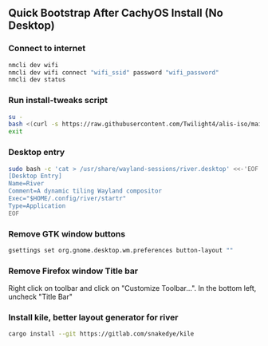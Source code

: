 ## Quick Bootstrap After CachyOS Install (No Desktop)
### Connect to internet
```bash
nmcli dev wifi
nmcli dev wifi connect "wifi_ssid" password "wifi_password"
nmcli dev status
```
### Run install-tweaks script
```bash
su -
bash <(curl -s https://raw.githubusercontent.com/Twilight4/alis-iso/main/install-tweaks.sh)
exit
```
### Desktop entry
```bash
sudo bash -c 'cat > /usr/share/wayland-sessions/river.desktop' <<-'EOF'
[Desktop Entry]
Name=River
Comment=A dynamic tiling Wayland compositor
Exec="$HOME/.config/river/startr"
Type=Application
EOF
```
### Remove GTK window buttons 
```bash
gsettings set org.gnome.desktop.wm.preferences button-layout ""
```
### Remove Firefox window Title bar
Right click on toolbar and click on "Customize Toolbar...". In the bottom left, uncheck "Title Bar"
### Install kile, better layout generator for river
```bash
cargo install --git https://gitlab.com/snakedye/kile
```
